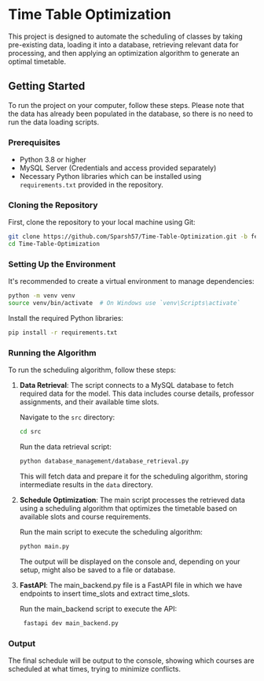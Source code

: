 # Time Table Optimization

This project is designed to automate the scheduling of classes by taking pre-existing data, loading it into a database, retrieving relevant data for processing, and then applying an optimization algorithm to generate an optimal timetable.

## Getting Started

To run the project on your computer, follow these steps. Please note that the data has already been populated in the database, so there is no need to run the data loading scripts.

### Prerequisites

- Python 3.8 or higher
- MySQL Server (Credentials and access provided separately)
- Necessary Python libraries which can be installed using `requirements.txt` provided in the repository.

### Cloning the Repository

First, clone the repository to your local machine using Git:

```bash
git clone https://github.com/Sparsh57/Time-Table-Optimization.git -b feature/core-functionality
cd Time-Table-Optimization
```

### Setting Up the Environment

It's recommended to create a virtual environment to manage dependencies:

```bash
python -m venv venv
source venv/bin/activate  # On Windows use `venv\Scripts\activate`
```

Install the required Python libraries:

```bash
pip install -r requirements.txt
```

### Running the Algorithm

To run the scheduling algorithm, follow these steps:

1. **Data Retrieval**: The script connects to a MySQL database to fetch required data for the model. This data includes course details, professor assignments, and their available time slots.

    Navigate to the `src` directory:

    ```bash
    cd src
    ```

    Run the data retrieval script:

    ```bash
    python database_management/database_retrieval.py
    ```

    This will fetch data and prepare it for the scheduling algorithm, storing intermediate results in the `data` directory.

2. **Schedule Optimization**: The main script processes the retrieved data using a scheduling algorithm that optimizes the timetable based on available slots and course requirements.

    Run the main script to execute the scheduling algorithm:

    ```bash
    python main.py
    ```

    The output will be displayed on the console and, depending on your setup, might also be saved to a file or database.

3. **FastAPI**: The main_backend.py file is a FastAPI file in which we have endpoints to insert time_slots and extract time_slots.

   Run the main_backend script to execute the API:
   ```bash
    fastapi dev main_backend.py
    ```

### Output
The final schedule will be output to the console, showing which courses are scheduled at what times, trying to minimize conflicts. 
